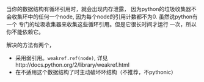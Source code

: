 当你的数据结构有循环引用时，就会出现内存泄露，
因为python的垃圾收集器不会收集环中的任何一个node,
因为每个node的引用计数都不为0. 虽然说python有一个
专门的垃圾收集器来收集这些循环引用。但是它很长时间才运行
一次，所以你不能依赖它。

解决的方法有两个，

- 采用弱引用。`weakref.ref(node)`, 详见http://docs.python.org/2/library/weakref.html
- 在不适用这个数据结构了时主动破坏环结构（不推荐，不pythonic）
